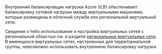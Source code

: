 Внутренний балансировщик нагрузки Azure (ILB) обеспечивает балансировку сетевой нагрузки между виртуальными машинами, которые размещены в облачной службе или региональной виртуальной сети.

Сведения о hello использование и настройка виртуальных сетей с региональной областью см. в разделе [региональные виртуальные сети](../articles/virtual-network/virtual-networks-migrate-to-regional-vnet.md). В имеющихся виртуальных сетях, настроенных для территориальной группы, невозможно использовать внутреннюю балансировку нагрузки.
